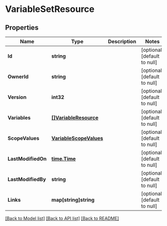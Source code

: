 # VariableSetResource

## Properties
Name | Type | Description | Notes
------------ | ------------- | ------------- | -------------
**Id** | **string** |  | [optional] [default to null]
**OwnerId** | **string** |  | [optional] [default to null]
**Version** | **int32** |  | [optional] [default to null]
**Variables** | [**[]VariableResource**](VariableResource.md) |  | [optional] [default to null]
**ScopeValues** | [**VariableScopeValues**](VariableScopeValues.md) |  | [optional] [default to null]
**LastModifiedOn** | [**time.Time**](time.Time.md) |  | [optional] [default to null]
**LastModifiedBy** | **string** |  | [optional] [default to null]
**Links** | **map[string]string** |  | [optional] [default to null]

[[Back to Model list]](../README.md#documentation-for-models) [[Back to API list]](../README.md#documentation-for-api-endpoints) [[Back to README]](../README.md)



